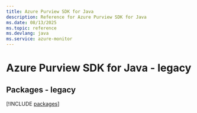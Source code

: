 ```yaml
---
title: Azure Purview SDK for Java
description: Reference for Azure Purview SDK for Java
ms.date: 08/13/2025
ms.topic: reference
ms.devlang: java
ms.service: azure-monitor
---
```

# Azure Purview SDK for Java - legacy
## Packages - legacy
[!INCLUDE [packages](purview-index.md)]
